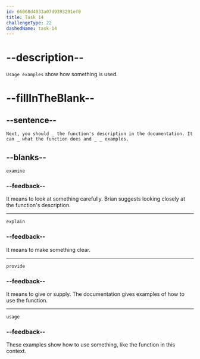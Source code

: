 ```yaml
---
id: 66068d4033a07d9393291ef0
title: Task 14
challengeType: 22
dashedName: task-14
---
```


<!--
AUDIO REFERENCE:
Brian: Next, you should examine the function's description in the documentation. It can explain what the function does and provide usage examples.
-->

# --description--

`Usage examples` show how something is used. 

# --fillInTheBlank--

## --sentence--

`Next, you should _ the function's description in the documentation. It can _ what the function does and _ _ examples.`

## --blanks--

`examine`

### --feedback--

It means to look at something carefully. Brian suggests looking closely at the function's description.

---

`explain`

### --feedback--

It means to make something clear.

---

`provide`

### --feedback--

It means to give or supply. The documentation gives examples of how to use the function.

---

`usage`

### --feedback--

These examples show how to use something, like the function in this context.
